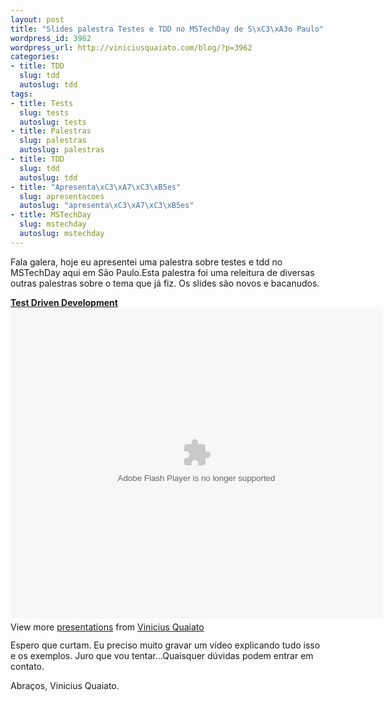 ```yaml
--- 
layout: post
title: "Slides palestra Testes e TDD no MSTechDay de S\xC3\xA3o Paulo"
wordpress_id: 3962
wordpress_url: http://viniciusquaiato.com/blog/?p=3962
categories: 
- title: TDD
  slug: tdd
  autoslug: tdd
tags: 
- title: Tests
  slug: tests
  autoslug: tests
- title: Palestras
  slug: palestras
  autoslug: palestras
- title: TDD
  slug: tdd
  autoslug: tdd
- title: "Apresenta\xC3\xA7\xC3\xB5es"
  slug: apresentacoes
  autoslug: "apresenta\xC3\xA7\xC3\xB5es"
- title: MSTechDay
  slug: mstechday
  autoslug: mstechday
---
```

Fala galera, hoje eu apresentei uma palestra sobre testes e tdd no MSTechDay aqui em São Paulo.Esta palestra foi uma releitura de diversas outras palestras sobre o tema que já fiz. Os slides são novos e bacanudos.<div style="width:595px" id="__ss_8787608"> **[Test Driven Development](http://www.slideshare.net/viniciusquaiato/test-driven-development-8787608 "Test Driven Development")** <object id="__sse8787608" width="595" height="497"> <param name="movie" value="http://static.slidesharecdn.com/swf/ssplayer2.swf?doc=tdd-110806082454-phpapp02&stripped_title=test-driven-development-8787608&userName=viniciusquaiato" /> <param name="allowFullScreen" value="true" /> <param name="allowScriptAccess" value="always" /> <embed name="__sse8787608" src="http://static.slidesharecdn.com/swf/ssplayer2.swf?doc=tdd-110806082454-phpapp02&stripped_title=test-driven-development-8787608&userName=viniciusquaiato" type="application/x-shockwave-flash" allowscriptaccess="always" allowfullscreen="true" width="595" height="497"></embed> </object> <div style="padding:5px 0 12px"> View more [presentations](http://www.slideshare.net/) from [Vinicius Quaiato](http://www.slideshare.net/viniciusquaiato) </div> </div>Espero que curtam. Eu preciso muito gravar um vídeo explicando tudo isso e os exemplos. Juro que vou tentar...Quaisquer dúvidas podem entrar em contato.

Abraços,
Vinicius Quaiato.
